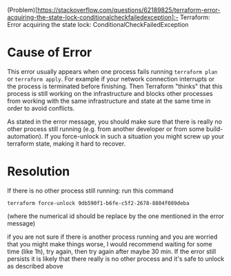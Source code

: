 (Problem)[https://stackoverflow.com/questions/62189825/terraform-error-acquiring-the-state-lock-conditionalcheckfailedexception]:-  Terraform: Error acquiring the state lock: ConditionalCheckFailedException
# Cause of Error
This error usually appears when one process fails running `terraform plan` or `terraform apply`. For example if your network connection interrupts or the process is terminated before finishing. Then Terraform "thinks" that this process is still working on the infrastructure and blocks other processes from working with the same infrastructure and state at the same time in order to avoid conflicts.

As stated in the error message, you should make sure that there is really no other process still running (e.g. from another developer or from some build-automation). If you force-unlock in such a situation you might screw up your terraform state, making it hard to recover.

# Resolution
If there is no other process still running: run this command

`terraform force-unlock 9db590f1-b6fe-c5f2-2678-8804f089deba`

(where the numerical id should be replace by the one mentioned in the error message)

if you are not sure if there is another process running and you are worried that you might make things worse, I would recommend waiting for some time (like 1h), try again, then try again after maybe 30 min. If the error still persists it is likely that there really is no other process and it's safe to unlock as described above
